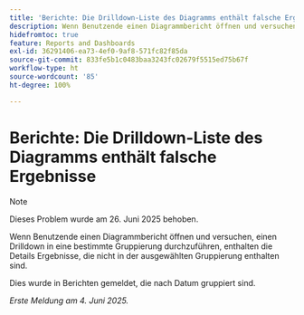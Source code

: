 ```yaml
---
title: 'Berichte: Die Drilldown-Liste des Diagramms enthält falsche Ergebnisse'
description: Wenn Benutzende einen Diagrammbericht öffnen und versuchen, einen Drilldown in eine bestimmte Gruppierung durchzuführen, enthalten die Details Ergebnisse, die nicht in der ausgewählten Gruppierung enthalten sind.
hidefromtoc: true
feature: Reports and Dashboards
exl-id: 36291406-ea73-4ef0-9af8-571fc82f85da
source-git-commit: 833fe5b1c0483baa3243fc02679f5515ed75b67f
workflow-type: ht
source-wordcount: '85'
ht-degree: 100%

---
```


# Berichte: Die Drilldown-Liste des Diagramms enthält falsche Ergebnisse

>[!NOTE]
>
>Dieses Problem wurde am 26. Juni 2025 behoben.

Wenn Benutzende einen Diagrammbericht öffnen und versuchen, einen Drilldown in eine bestimmte Gruppierung durchzuführen, enthalten die Details Ergebnisse, die nicht in der ausgewählten Gruppierung enthalten sind.

Dies wurde in Berichten gemeldet, die nach Datum gruppiert sind.

_Erste Meldung am 4. Juni 2025._
